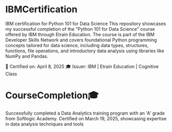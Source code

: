 # IBMCertification
IBM certification for Python 101 for Data Science
This repository showcases my successful completion of the "Python 101 for Data Science" course offered by IBM through Etrain Education. The course is part of the IBM Developer Skills Network and covers foundational Python programming concepts tailored for data science, including data types, structures, functions, file operations, and introductory data analysis using libraries like NumPy and Pandas.

📜 Certified on: April 8, 2025
🎓 Issuer: IBM | Etrain Education | Cognitive Class


# CourseCompletion🎓
Successfully completed a Data Analytics training program with an 'A' grade from Softlogic Academy. Certified on March 19, 2025, showcasing expertise in data analysis techniques and tools
